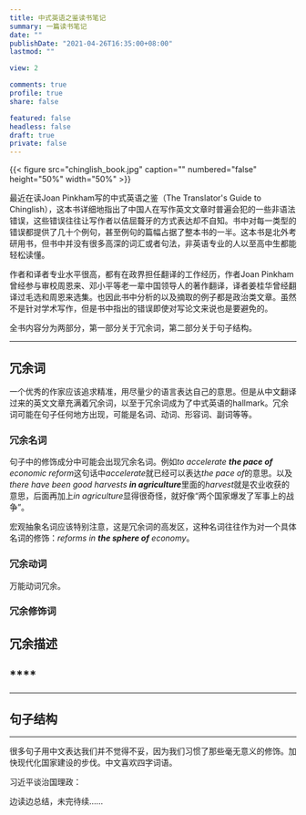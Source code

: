 ```yaml
---
title: 中式英语之鉴读书笔记
summary: 一篇读书笔记
date: ""
publishDate: "2021-04-26T16:35:00+08:00"
lastmod: ""

view: 2

comments: true
profile: true
share: false

featured: false
headless: false
draft: true
private: false
---
```


{{< figure src="chinglish_book.jpg" caption="" numbered="false" height="50%" width="50%" >}}

最近在读Joan Pinkham写的中式英语之鉴（The Translator's Guide to Chinglish），这本书详细地指出了中国人在写作英文文章时普遍会犯的一些非语法错误，这些错误往往让写作者以佶屈聱牙的方式表达却不自知。书中对每一类型的错误都提供了几十个例句，甚至例句的篇幅占据了整本书的一半。这本书是北外考研用书，但书中并没有很多高深的词汇或者句法，非英语专业的人以至高中生都能轻松读懂。

作者和译者专业水平很高，都有在政界担任翻译的工作经历，作者Joan Pinkham曾经参与审校周恩来、邓小平等老一辈中国领导人的著作翻译，译者姜桂华曾经翻译过毛选和周恩来选集。也因此书中分析的以及摘取的例子都是政治类文章。虽然不是针对学术写作，但是书中指出的错误即使对写论文来说也是要避免的。

全书内容分为两部分，第一部分关于冗余词，第二部分关于句子结构。

---

## **冗余词**

一个优秀的作家应该追求精准，用尽量少的语言表达自己的意思。但是从中文翻译过来的英文文章充满着冗余词，以至于冗余词成为了中式英语的hallmark。冗余词可能在句子任何地方出现，可能是名词、动词、形容词、副词等等。

### **冗余名词**

句子中的修饰成分中可能会出现冗余名词。例如*to accelerate **the pace of** economic reform*这句话中*accelerate*就已经可以表达*the pace of*的意思。以及*there have been good harvests **in agriculture***里面的*harvest*就是农业收获的意思，后面再加上*in agriculture*显得很奇怪，就好像“两个国家爆发了军事上的战争”。

宏观抽象名词应该特别注意，这是冗余词的高发区，这种名词往往作为对一个具体名词的修饰：*reforms in **the sphere of** economy*。

### **冗余动词**

万能动词冗余。

### **冗余修饰词**

## **冗余描述**

## ****




---

## **句子结构**

---

很多句子用中文表达我们并不觉得不妥，因为我们习惯了那些毫无意义的修饰。加快现代化国家建设的步伐。中文喜欢四字词语。

习近平谈治国理政：

边读边总结，未完待续……